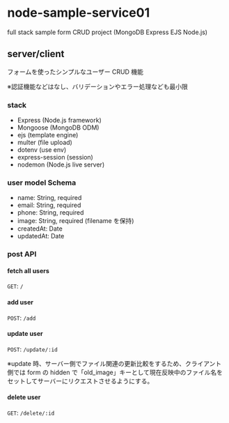 # node-sample-service01

full stack sample form CRUD project (MongoDB Express EJS Node.js)

## server/client

フォームを使ったシンプルなユーザー CRUD 機能

※認証機能などはなし、バリデーションやエラー処理なども最小限

### stack

- Express (Node.js framework)
- Mongoose (MongoDB ODM)
- ejs (template engine)
- multer (file upload)
- dotenv (use env)
- express-session (session)
- nodemon (Node.js live server)

### user model Schema

- name: String, required
- email: String, required
- phone: String, required
- image: String, required (filename を保持)
- createdAt: Date
- updatedAt: Date

### post API

#### fetch all users

`GET`: `/`

#### add user

`POST`: `/add`

#### update user

`POST`: `/update/:id`

※update 時、サーバー側でファイル関連の更新比較をするため、クライアント側では form の hidden で「old_image」キーとして現在反映中のファイル名をセットしてサーバーにリクエストさせるようにする。

#### delete user

`GET`: `/delete/:id`
